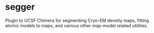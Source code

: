 # segger
Plugin to UCSF Chimera for segmenting Cryo-EM density maps, fitting atomic models to maps, and various other map-model related utilities.
